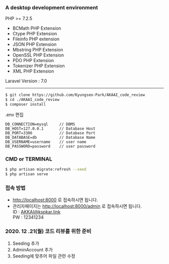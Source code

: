 ### A desktop development environment
PHP >= 7.2.5  
- BCMath PHP Extension  
- Ctype PHP Extension  
- Fileinfo PHP extension  
- JSON PHP Extension  
- Mbstring PHP Extension  
- OpenSSL PHP Extension  
- PDO PHP Extension  
- Tokenizer PHP Extension  
- XML PHP Extension  

Laravel Version : 7.0  

----------------------------

```bash
$ git clone https://github.com/Kyungseo-Park/AKAAI_code_review
$ cd ./AKAAI_code_review
$ composer install 
```

.env 편집 
```text
DB_CONNECTION=mysql     // DBMS
DB_HOST=127.0.0.1       // Database Host
DB_PORT=3306            // Database Port
DB_DATABASE=db          // Database Name
DB_USERNAME=username    // user name
DB_PASSWORD=password    // user password
```
### CMD or TERMINAL
```bash
$ php artisan migrate:refresh --seed
$ php artisan serve
```

### 접속 방법 
 - [http://localhost:8000](http://localhost:8000) 로 접속하시면 됩니다.  
 - 관리자페이지는 [http://localhost:8000/admin](http://localhost:8000/admin) 로 접속하시면 됩니다.  
   ID : AKKAI@kspkar.link  
   PW : 12341234  
  
  
  
### 2020. 12 .21(월) 코드 리뷰를 위한 준비 
 1. Seeding 추가  
 2. AdminAccount 추가  
 3. Seeding에 맞추어 파일 관련 수정  